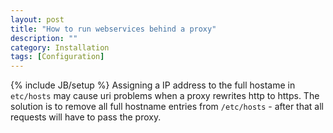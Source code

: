```yaml
---
layout: post
title: "How to run webservices behind a proxy"
description: ""
category: Installation
tags: [Configuration]
---
```

{% include JB/setup %}
Assigning a IP address to the full hostame in `etc/hosts` may cause uri problems when a proxy rewrites http to https. The solution is to remove all full hostname entries from `/etc/hosts` - after that all requests will have to pass the proxy.

